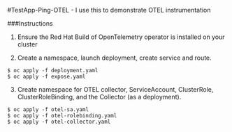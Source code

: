 #TestApp-Ping-OTEL - I use this to demonstrate OTEL instrumentation

###Instructions

1. Ensure the Red Hat Build of OpenTelemetry operator is installed on your cluster

2. Create a namespace, launch deployment, create service and route.

```
$ oc apply -f deployment.yaml
$ oc apply -f expose.yaml
```

3. Create namespace for OTEL collector, ServiceAccount, ClusterRole, ClusterRoleBinding, and the Collector (as a deployment).

```
$ oc apply -f otel-sa.yaml
$ oc apply -f otel-rolebinding.yaml
$ oc apply -f otel-collector.yaml
```
